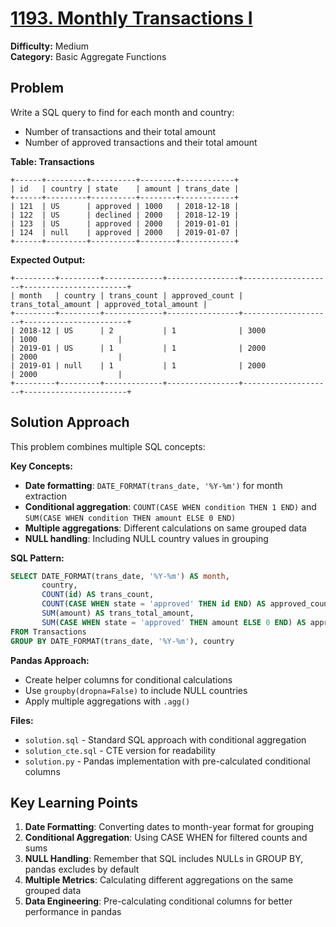 # [1193. Monthly Transactions I](https://leetcode.com/problems/monthly-transactions-i/)

**Difficulty:** Medium  
**Category:** Basic Aggregate Functions

## Problem

Write a SQL query to find for each month and country:
- Number of transactions and their total amount
- Number of approved transactions and their total amount

**Table: Transactions**
```
+------+---------+----------+--------+------------+
| id   | country | state    | amount | trans_date |
+------+---------+----------+--------+------------+
| 121  | US      | approved | 1000   | 2018-12-18 |
| 122  | US      | declined | 2000   | 2018-12-19 |
| 123  | US      | approved | 2000   | 2019-01-01 |
| 124  | null    | approved | 2000   | 2019-01-07 |
+------+---------+----------+--------+------------+
```

**Expected Output:**
```
+---------+---------+-------------+----------------+--------------------+-----------------------+
| month   | country | trans_count | approved_count | trans_total_amount | approved_total_amount |
+---------+---------+-------------+----------------+--------------------+-----------------------+
| 2018-12 | US      | 2           | 1              | 3000               | 1000                  |
| 2019-01 | US      | 1           | 1              | 2000               | 2000                  |
| 2019-01 | null    | 1           | 1              | 2000               | 2000                  |
+---------+---------+-------------+----------------+--------------------+-----------------------+
```

## Solution Approach

This problem combines multiple SQL concepts:

**Key Concepts:**
- **Date formatting**: `DATE_FORMAT(trans_date, '%Y-%m')` for month extraction
- **Conditional aggregation**: `COUNT(CASE WHEN condition THEN 1 END)` and `SUM(CASE WHEN condition THEN amount ELSE 0 END)`
- **Multiple aggregations**: Different calculations on same grouped data
- **NULL handling**: Including NULL country values in grouping

**SQL Pattern:**
```sql
SELECT DATE_FORMAT(trans_date, '%Y-%m') AS month, 
       country,
       COUNT(id) AS trans_count,
       COUNT(CASE WHEN state = 'approved' THEN id END) AS approved_count,
       SUM(amount) AS trans_total_amount,
       SUM(CASE WHEN state = 'approved' THEN amount ELSE 0 END) AS approved_total_amount
FROM Transactions
GROUP BY DATE_FORMAT(trans_date, '%Y-%m'), country
```

**Pandas Approach:**
- Create helper columns for conditional calculations
- Use `groupby(dropna=False)` to include NULL countries
- Apply multiple aggregations with `.agg()`

**Files:**
- `solution.sql` - Standard SQL approach with conditional aggregation
- `solution_cte.sql` - CTE version for readability
- `solution.py` - Pandas implementation with pre-calculated conditional columns

## Key Learning Points

1. **Date Formatting**: Converting dates to month-year format for grouping
2. **Conditional Aggregation**: Using CASE WHEN for filtered counts and sums
3. **NULL Handling**: Remember that SQL includes NULLs in GROUP BY, pandas excludes by default
4. **Multiple Metrics**: Calculating different aggregations on the same grouped data
5. **Data Engineering**: Pre-calculating conditional columns for better performance in pandas